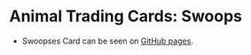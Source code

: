 # Animal Trading Cards: Swoops

- Swoopses Card can be seen on [GitHub pages](https://kmandic.github.io/Udacity-Google-Scholarship-Challenge/Project:%20Animal%20Trading%20Cards/fend-animal-trading-cards-swoops/card.html).